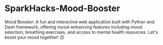 # SparkHacks-Mood-Booster
Mood Booster: A fun and interactive web application built with Python and Dash framework, offering mood-enhancing features including mood selection, breathing exercises, and access to mental health resources. Let's boost your mood together! 😊
